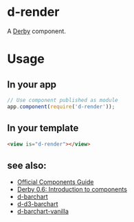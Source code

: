 # d-render

A [Derby](http://github.com/codeparty/derby) component.

# Usage

## In your app
```javascript
// Use component published as module
app.component(require('d-render'));
```

## In your template
```html
<view is="d-render"></view>
```

## see also:
- [Official Components Guide](https://github.com/codeparty/derby/blob/master/docs/guides/components.md)
- [Derby 0.6: Introduction to components](https://github.com/dmapper/derby-tutorials/blob/master/derby4.md)
- [d-barchart](http://github.com/codeparty/d-barchart)
- [d-d3-barchart](http://github.com/codeparty/d-d3-barchart)
- [d-barchart-vanilla](http://github.com/codeparty/d-barchart-vanilla)